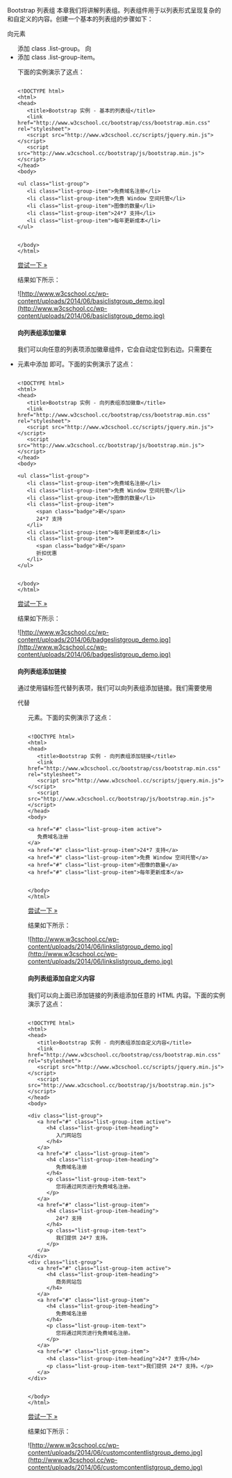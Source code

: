  Bootstrap 列表组
 本章我们将讲解列表组。列表组件用于以列表形式呈现复杂的和自定义的内容。创建一个基本的列表组的步骤如下：

 
向元素 <ul> 添加 class .list-group。
 向 <li> 添加 class .list-group-item。
 
下面的实例演示了这点：

 
```

<!DOCTYPE html>
<html>
<head>
   <title>Bootstrap 实例 - 基本的列表组</title>
   <link href="http://www.w3cschool.cc/bootstrap/css/bootstrap.min.css" rel="stylesheet">
   <script src="http://www.w3cschool.cc/scripts/jquery.min.js"></script>
   <script src="http://www.w3cschool.cc/bootstrap/js/bootstrap.min.js"></script>
</head>
<body>

<ul class="list-group">
   <li class="list-group-item">免费域名注册</li>
   <li class="list-group-item">免费 Window 空间托管</li>
   <li class="list-group-item">图像的数量</li>
   <li class="list-group-item">24*7 支持</li>
   <li class="list-group-item">每年更新成本</li>
</ul>


</body>
</html>

```
 [尝试一下 »](http://www.w3cschool.cc/try/tryit.php?filename=bootstrap3-listgroup-basic)

 结果如下所示：

  ![http://www.w3cschool.cc/wp-content/uploads/2014/06/basiclistgroup_demo.jpg](http://www.w3cschool.cc/wp-content/uploads/2014/06/basiclistgroup_demo.jpg)


 
#### 向列表组添加徽章

 我们可以向任意的列表项添加徽章组件，它会自动定位到右边。只需要在 <li> 元素中添加 <span class="badge"> 即可。下面的实例演示了这点：

 
```

<!DOCTYPE html>
<html>
<head>
   <title>Bootstrap 实例 - 向列表组添加徽章</title>
   <link href="http://www.w3cschool.cc/bootstrap/css/bootstrap.min.css" rel="stylesheet">
   <script src="http://www.w3cschool.cc/scripts/jquery.min.js"></script>
   <script src="http://www.w3cschool.cc/bootstrap/js/bootstrap.min.js"></script>
</head>
<body>

<ul class="list-group">
   <li class="list-group-item">免费域名注册</li>
   <li class="list-group-item">免费 Window 空间托管</li>
   <li class="list-group-item">图像的数量</li>
   <li class="list-group-item">
      <span class="badge">新</span>
      24*7 支持
   </li>
   <li class="list-group-item">每年更新成本</li>
   <li class="list-group-item">
      <span class="badge">新</span>
      折扣优惠
   </li>
</ul>


</body>
</html>

```
 [尝试一下 »](http://www.w3cschool.cc/try/tryit.php?filename=bootstrap3-listgroup-badges)

 结果如下所示：

  ![http://www.w3cschool.cc/wp-content/uploads/2014/06/badgeslistgroup_demo.jpg](http://www.w3cschool.cc/wp-content/uploads/2014/06/badgeslistgroup_demo.jpg)


 
#### 向列表组添加链接

 通过使用锚标签代替列表项，我们可以向列表组添加链接。我们需要使用 <div> 代替 <ul> 元素。下面的实例演示了这点：

 
```

<!DOCTYPE html>
<html>
<head>
   <title>Bootstrap 实例 - 向列表组添加链接</title>
   <link href="http://www.w3cschool.cc/bootstrap/css/bootstrap.min.css" rel="stylesheet">
   <script src="http://www.w3cschool.cc/scripts/jquery.min.js"></script>
   <script src="http://www.w3cschool.cc/bootstrap/js/bootstrap.min.js"></script>
</head>
<body>

<a href="#" class="list-group-item active">
   免费域名注册
</a>
<a href="#" class="list-group-item">24*7 支持</a>
<a href="#" class="list-group-item">免费 Window 空间托管</a>
<a href="#" class="list-group-item">图像的数量</a>
<a href="#" class="list-group-item">每年更新成本</a>


</body>
</html>

```
 [尝试一下 »](http://www.w3cschool.cc/try/tryit.php?filename=bootstrap3-listgroup-links)

 结果如下所示：

  ![http://www.w3cschool.cc/wp-content/uploads/2014/06/linkslistgroup_demo.jpg](http://www.w3cschool.cc/wp-content/uploads/2014/06/linkslistgroup_demo.jpg)


 
#### 向列表组添加自定义内容

 我们可以向上面已添加链接的列表组添加任意的 HTML 内容。下面的实例演示了这点：

 
```

<!DOCTYPE html>
<html>
<head>
   <title>Bootstrap 实例 - 向列表组添加自定义内容</title>
   <link href="http://www.w3cschool.cc/bootstrap/css/bootstrap.min.css" rel="stylesheet">
   <script src="http://www.w3cschool.cc/scripts/jquery.min.js"></script>
   <script src="http://www.w3cschool.cc/bootstrap/js/bootstrap.min.js"></script>
</head>
<body>

<div class="list-group">
   <a href="#" class="list-group-item active">
      <h4 class="list-group-item-heading">
         入门网站包
      </h4>
   </a>
   <a href="#" class="list-group-item">
      <h4 class="list-group-item-heading">
         免费域名注册
      </h4>
      <p class="list-group-item-text">
         您将通过网页进行免费域名注册。
      </p>
   </a>
   <a href="#" class="list-group-item">
      <h4 class="list-group-item-heading">
         24*7 支持
      </h4>
      <p class="list-group-item-text">
         我们提供 24*7 支持。
      </p>
   </a>
</div>
<div class="list-group">
   <a href="#" class="list-group-item active">
      <h4 class="list-group-item-heading">
         商务网站包
      </h4>
   </a>
   <a href="#" class="list-group-item">
      <h4 class="list-group-item-heading">
         免费域名注册
      </h4>
      <p class="list-group-item-text">
         您将通过网页进行免费域名注册。
      </p>
   </a>
   <a href="#" class="list-group-item">
      <h4 class="list-group-item-heading">24*7 支持</h4>
      <p class="list-group-item-text">我们提供 24*7 支持。</p>
   </a>
</div>


</body>
</html>

```
 [尝试一下 »](http://www.w3cschool.cc/try/tryit.php?filename=bootstrap3-listgroup-customcontent)

 结果如下所示：

  ![http://www.w3cschool.cc/wp-content/uploads/2014/06/customcontentlistgroup_demo.jpg](http://www.w3cschool.cc/wp-content/uploads/2014/06/customcontentlistgroup_demo.jpg)


 

